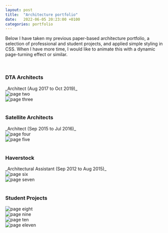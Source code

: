 ```yaml
---
layout: post
title:  "Architecture portfolio"
date:   2022-06-05 20:23:00 +0100
categories: portfolio
---
```


Below I have taken my previous paper-based architecture portfolio, a selection of professional and student projects, and applied simple styling in CSS. When I have more time, I would like to animate this with a dynamic page-turning effect or similar.

<br>

<h3>DTA Architects</h3>
_Architect (Aug 2017 to Oct 2019)_
  <div class="card pink">
    <img src="../../../../public/pages/02.png" alt="page two" />
  </div>

  <div class="card pink">
    <img src="../../../../public/pages/03.png" alt="page three" />
  </div>

<br>

<h3>Satellite Architects</h3> 
_Architect (Sep 2015 to Jul 2016)_
  <div class="card pink">
    <img src="../../../../public/pages/04.png" alt="page four" />
  </div>

  <div class="card pink">
    <img src="../../../../public/pages/05.png" alt="page five" />
  </div>

<br>

<h3>Haverstock</h3>
_Architectural Assistant (Sep 2012 to Aug 2015)_
  <div class="card pink">
    <img src="../../../../public/pages/06.png" alt="page six" />
  </div>

  <div class="card pink">
    <img src="../../../../public/pages/07.png" alt="page seven" />
  </div>

<br>

<h3>Student Projects</h3>
  <div class="card pink">
    <img src="../../../../public/pages/08.png" alt="page eight" />
  </div>

  <div class="card pink">
    <img src="../../../../public/pages/09.png" alt="page nine" />
  </div>

  <div class="card pink">
    <img src="../../../../public/pages/10.png" alt="page ten" />
  </div>

  <div class="card pink">
    <img src="../../../../public/pages/11.png" alt="page eleven" />
  </div>
